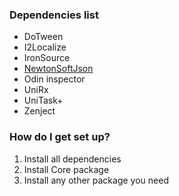 ### Dependencies list ###

* DoTween
* I2Localize
* IronSource
* [NewtonSoftJson](https://github.com/jilleJr/Newtonsoft.Json-for-Unity)
* Odin inspector
* UniRx
* UniTask+
* Zenject

### How do I get set up? ###

1. Install all dependencies
2. Install Core package
3. Install any other package you need